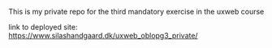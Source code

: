 This is my private repo for the third mandatory exercise in the uxweb course

link to deployed site: https://www.silashandgaard.dk/uxweb_oblopg3_private/

